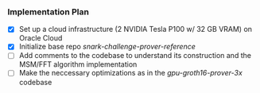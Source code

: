 ### Implementation Plan
- [x] Set up a cloud infrastructure (2 NVIDIA Tesla P100 w/ 32 GB VRAM) on Oracle Cloud
- [x] Initialize base repo _snark-challenge-prover-reference_
- [ ] Add comments to the codebase to understand its construction and the MSM/FFT algorithm implementation
- [ ] Make the neccessary optimizations as in the _gpu-groth16-prover-3x_ codebase
